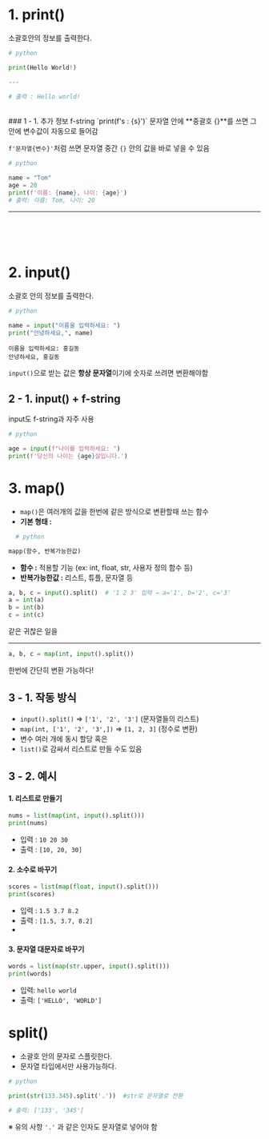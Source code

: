# 1. print()
소괄호안의 정보를 출력한다.

``` py
# python

print(Hello World!)

---

# 출력 : Hello world!
```
<br>
### 1 - 1. 추가 정보 f-string
`print(f's : {s}')`
문자열 안에 **중괄호 {}**를 쓰면
그 안에 변수값이 자동으로 들어감

`f'문자열{변수}'`처럼 쓰면
문자열 중간 `{}` 안의 값을 바로 넣을 수 있음

```py
# python

name = "Tom"
age = 20
print(f'이름: {name}, 나이: {age}')
# 출력: 이름: Tom, 나이: 20
```
___
<br>
<br>
<br>

# 2. input()
소괄호 안의 정보를 출력한다.

```py
# python

name = input("이름을 입력하세요: ")
print("안녕하세요,", name)
```
```
이름을 입력하세요: 홍길동
안녕하세요, 홍길동
```
`input()`으로 받는 값은 **항상 문자열**이기에 숫자로 쓰려면 변환해야함

## 2 - 1. input() + f-string
input도 f-string과 자주 사용
```py
# python

age = input(f"나이를 입력하세요: ")
print(f'당신의 나이는 {age}살입니다.')
```
# 3. map()
- `map()`은 여러개의 값을 한번에 같은 방식으로 변환할때 쓰는 함수
- **기본 형태 :**
```py
  # python

mapp(함수, 반복가능한값)
```
- **함수 :** 적용할 기능 (ex: int, float, str, 사용자 정의 함수 등)
- **반복가능한값 :** 리스트, 튜플, 문자열 등


```py
a, b, c = input().split()  # '1 2 3' 입력 → a='1', b='2', c='3'
a = int(a)
b = int(b)
c = int(c)
```
같은 귀찮은 일을
___
```py
a, b, c = map(int, input().split())
```
한번에 간단히 변환 가능하다!

## 3 - 1. 작동 방식
- `input().split()` => `['1', '2', '3']` (문자열들의 리스트)
- `map(int, ['1', '2', '3',])` => `[1, 2, 3]` (정수로 변환)
- 변수 여러 개에 동시 할당 혹은
- `list()`로 감싸서 리스트로 만들 수도 있음

## 3 - 2. 예시
#### 1. 리스트로 만들기
```py
nums = list(map(int, input().split()))
print(nums)
```
- 입력 : `10 20 30`
- 출력 : `[10, 20, 30]`

#### 2. 소수로 바꾸기
```py
scores = list(map(float, input().split()))
print(scores)
```
- 입력 : `1.5 3.7 8.2`
- 출력 : `[1.5, 3.7, 8.2]`
- 
#### 3. 문자열 대문자로 바꾸기
```py
words = list(map(str.upper, input().split()))
print(words)
```
- 입력: `hello world`
- 출력: `['HELLO', 'WORLD']`

# split()
- 소괄호 안의 문자로 스플릿한다.
- 문자열 타입에서만 사용가능하다.

```py
# python

print(str(133.345).split('.'))  #str로 문자열로 전환

# 출력: ['133', '345']
```
※ 유의 사항 `'.'` 과 같은 인자도 문자열로 넣어야 함
















